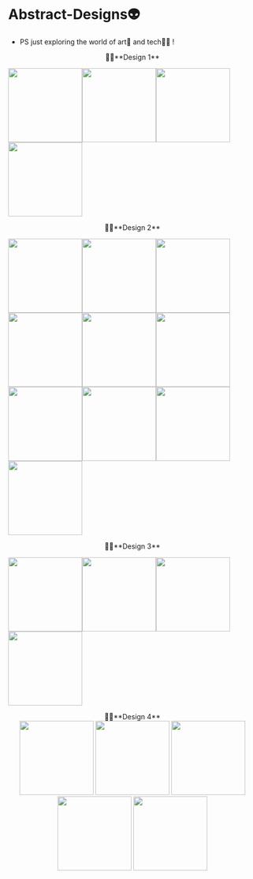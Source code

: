 # Abstract-Designs👽
 + PS just exploring the world of art🎨 and tech👩‍💻 !<br>
  <p align="center">
🤹🏻**Design 1**
 
 <img src = "https://user-images.githubusercontent.com/66550011/100150884-605c5c00-2ec6-11eb-8e92-749ac842e286.png" width="150" height="150"/><img src = "https://user-images.githubusercontent.com/66550011/100150889-62261f80-2ec6-11eb-91e3-c5ef1dbeea63.png" width="150" height="150"/><img src = "https://user-images.githubusercontent.com/66550011/100150895-64887980-2ec6-11eb-8f0d-5051221f79df.png" width="150" height="150"/><img src = "https://user-images.githubusercontent.com/66550011/100150906-694d2d80-2ec6-11eb-8637-e409538c16d5.png" width="150" height="150"/>
 </p>
  <p align="center">
🤹🏻**Design 2**

 <img src = "https://user-images.githubusercontent.com/66550011/100150917-6c481e00-2ec6-11eb-9ee7-e66d1fa98369.png" width="150" height="150"/><img src = "https://user-images.githubusercontent.com/66550011/100150923-6e11e180-2ec6-11eb-9545-9a25ac56685e.png" width="150" height="150"/><img src = "https://user-images.githubusercontent.com/66550011/100150930-72d69580-2ec6-11eb-8d4c-e64e08ef4ea8.png" width="150" height="150"/><img src = "https://user-images.githubusercontent.com/66550011/100150944-7538ef80-2ec6-11eb-9d20-027db01ae581.png" width="150" height="150"/><img src = "https://user-images.githubusercontent.com/66550011/100150981-808c1b00-2ec6-11eb-858d-aeef51b2440a.png" width="150" height="150"/><img src = "https://user-images.githubusercontent.com/66550011/100150984-8124b180-2ec6-11eb-8f21-80dcfe3c7ecb.png" width="150" height="150"/><img src = "https://user-images.githubusercontent.com/66550011/100150985-81bd4800-2ec6-11eb-9133-8de63cd3fa51.png" width="150" height="150"/><img src = "https://user-images.githubusercontent.com/66550011/100150986-81bd4800-2ec6-11eb-87e2-83cdf6f02bbc.png" width="150" height="150"/><img src = "https://user-images.githubusercontent.com/66550011/100150988-8255de80-2ec6-11eb-9563-6e6b1acbd0de.png" width="150" height="150"/><img src = "https://user-images.githubusercontent.com/66550011/100150989-82ee7500-2ec6-11eb-80e7-03c64ba97145.png" width="150" height="150"/>
</p>
<p align="center">
🤹🏻**Design 3**
 
 <img src = "https://user-images.githubusercontent.com/66550011/100388672-49964080-3051-11eb-9576-c269d6f5818b.png" width="150" height="150"/><img src = "https://user-images.githubusercontent.com/66550011/100388681-51ee7b80-3051-11eb-9c24-4e8b58226b96.png" width="150" height="150"/><img src = "https://user-images.githubusercontent.com/66550011/100388687-54e96c00-3051-11eb-8aab-19cd3bd10b60.png" width="150" height="150"/><img src = "https://user-images.githubusercontent.com/66550011/100388693-574bc600-3051-11eb-865c-30b9fa564141.png" width="150" height="150"/>
 </p>
 
 <p align="center">
🤹🏻**Design 4**<br>
 
 <img src = "https://user-images.githubusercontent.com/66550011/108007351-c965f280-7023-11eb-8d55-8dd3f3fbc300.png" width="150" height="150"/>
 <img src = "https://user-images.githubusercontent.com/66550011/108007357-d256c400-7023-11eb-9d84-b6d6fae21176.png" width="150" height="150"/>
 <img src = "https://user-images.githubusercontent.com/66550011/108007358-d4208780-7023-11eb-98e7-80c95032d7ca.png" width="150" height="150"/>
 <img src = "https://user-images.githubusercontent.com/66550011/108007364-d5ea4b00-7023-11eb-98a5-063fe6f56891.png" width="150" height="150"/>
 <img src = "https://user-images.githubusercontent.com/66550011/108007367-d71b7800-7023-11eb-9dfc-e4dda64d8f99.png" width="150" height="150"/>
 </p>
 
 
